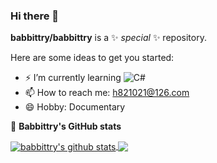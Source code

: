 ### Hi there 👋

**babbittry/babbittry** is a ✨ _special_ ✨ repository.

Here are some ideas to get you started:

- ⚡ I’m currently learning ![C#](https://img.shields.io/badge/-C%20Sharp-239120?style=flat-square&logo=C-Sharp&logoColor=ffffff)
- 📫 How to reach me: h821021@126.com
- 😄 Hobby: Documentary

🚀 **Babbittry's GitHub stats** 

<a href="https://github.com/anuraghazra/github-readme-stats">
  <img align="center" src="https://github-readme-stats.anuraghazra1.vercel.app/api?username=babbittry&show_icons=true&include_all_commits=true&theme=material-palenight" alt="babbittry's github stats" />
</a>

<a href="https://github.com/anuraghazra/github-readme-stats">
  <img align="center" src="https://github-readme-stats.vercel.app/api/top-langs/?username=babbittry&theme=material-palenight" />
</a>
